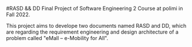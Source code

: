 #RASD && DD
Final Project of Software Engineering 2 Course at polimi in Fall 2022.


This project aims to develope two documents named RASD and DD, which are regarding the requirement engineering and design architecture of a problem called 
"eMall – e-Mobility for All". 
